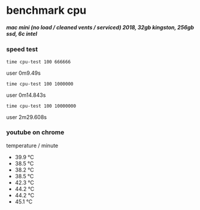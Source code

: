 # benchmark cpu

##### mac mini (no load / cleaned vents / serviced) 2018, 32gb kingston, 256gb ssd, 6c intel

### speed test
`time cpu-test 100 666666`

user	0m9.49s

`time cpu-test 100 1000000`

user	0m14.843s

`time cpu-test 100 10000000`

user	2m29.608s

### youtube on chrome
temperature / minute
- 39.9 °C
- 38.5 °C
- 38.2 °C
- 38.5 °C
- 42.3 °C
- 44.2 °C
- 44.2 °C
- 45.1 °C